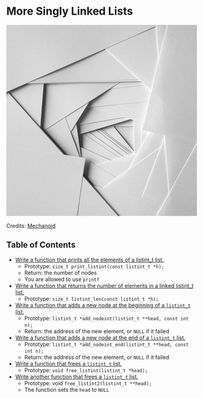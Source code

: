 # More Singly Linked Lists

![More Singly Linked Lists](https://raw.githubusercontent.com/srinitude/holbertonschool-low_level_programming/master/0x12-more_singly_linked_lists/MoreSinglyLinkedLists.jpg)

Credits: [Mechanoid](http://mechanoid.tumblr.com/post/47047051199)

## Table of Contents
* [Write a function that prints all the elements of a listint_t list.](https://github.com/srinitude/holbertonschool-low_level_programming/blob/master/0x12-more_singly_linked_lists/0-print_listint.c)
  * Prototype: `size_t print_listint(const listint_t *h);`
  * Return: the number of nodes
  * You are allowed to use `printf`
* [Write a function that returns the number of elements in a linked listint_t list.](https://github.com/srinitude/holbertonschool-low_level_programming/blob/master/0x12-more_singly_linked_lists/1-listint_len.c)
  * Prototype: `size_t listint_len(const listint_t *h);`
* [Write a function that adds a new node at the beginning of a `listint_t` list.](https://github.com/srinitude/holbertonschool-low_level_programming/blob/master/0x12-more_singly_linked_lists/2-add_nodeint.c)
  * Prototype: `listint_t *add_nodeint(listint_t **head, const int n);`
  * Return: the address of the new element, or `NULL` if it failed
* [Write a function that adds a new node at the end of a `listint_t` list.](https://github.com/srinitude/holbertonschool-low_level_programming/blob/master/0x12-more_singly_linked_lists/3-add_nodeint_end.c)
  * Prototype: `listint_t *add_nodeint_end(listint_t **head, const int n);`
  * Return: the address of the new element, or `NULL` if it failed
* [Write a function that frees a `listint_t` list.](https://github.com/srinitude/holbertonschool-low_level_programming/blob/master/0x12-more_singly_linked_lists/4-free_listint.c)
  * Prototype: `void free_listint(listint_t *head);`
* [Write another function that frees a `listint_t` list.]()
  * Prototype: void `free_listint2(listint_t **head);`
  * The function sets the `head` to `NULL`
